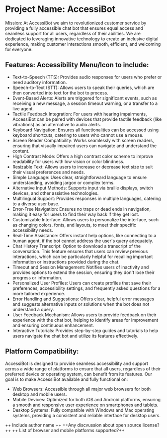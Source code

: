 # Project Name: AccessiBot
Mission: At AccessiBot we aim to revolutionized customer service by providing a fully accessible chat bot that ensures equal access and seamless support for all users, regardless of their abilities. We are dedicated to leveraging innovative technology to create an inclusive digital experience, making customer interactions smooth, efficient, and welcoming for everyone.
## Features: Accessibility Menu/Icon to include:
- Text-to-Speech (TTS): Provides audio responses for users who prefer or need auditory information.
- Speech-to-Text (STT): Allows users to speak their queries, which are then converted into text for the bot to process.
- Event-Based Alerts: Alerts are triggered for significant events, such as receiving a new message, a session timeout warning, or a transfer to a live agent.
- Tactile Feedback Integration: For users with hearing impairments, AccessiBot can be paired with devices that provide tactile feedback (like vibrations) as an alternative to audio alerts.
- Keyboard Navigation: Ensures all functionalities can be accessed using keyboard shortcuts, catering to users who cannot use a mouse.
- Screen Reader Compatibility: Works seamlessly with screen readers, ensuring that visually impaired users can navigate and understand the content.
- High Contrast Mode: Offers a high contrast color scheme to improve readability for users with low vision or color blindness.
- Resizable Text: Allows users to increase or decrease text size to suit their visual preferences and needs.
- Simple Language: Uses clear, straightforward language to ensure understanding, avoiding jargon or complex terms.
- Alternative Input Methods: Supports input via braille displays, switch devices, and other assistive technologies.
- Multilingual Support: Provides responses in multiple languages, catering to a diverse user base.
- Error-Free Navigation: Ensures no traps or dead ends in navigation, making it easy for users to find their way back if they get lost.
- Customizable Interface: Allows users to personalize the interface, such as changing colors, fonts, and layouts, to meet their specific accessibility needs.
- Real-Time Assistance: Offers instant help options, like connecting to a human agent, if the bot cannot address the user's query adequately.
- Chat History Transcript: Option to download a transcript of the conversation. This feature ensures that users can review previous interactions, which can be particularly helpful for recalling important information or instructions provided during the chat.
- Timeout and Session Management: Notifies users of inactivity and provides options to extend the session, ensuring they don't lose their progress or information.
- Personalized User Profiles: Users can create profiles that save their preferences, accessibility settings, and frequently asked questions for a more tailored experience.
- Error Handling and Suggestions: Offers clear, helpful error messages and suggests alternative inputs or solutions when the bot does not understand a query.
- User Feedback Mechanism: Allows users to provide feedback on their experience with the chat bot, helping to identify areas for improvement and ensuring continuous enhancement.
- Interactive Tutorials: Provides step-by-step guides and tutorials to help users navigate the chat bot and utilize its features effectively.
## Platform Compatibility: 
AccessiBot is designed to provide seamless accessibility and support across a wide range of platforms to ensure that all users, regardless of their preferred device or operating system, can benefit from its features. Our goal is to make AccessiBot available and fully functional on:
- Web Browsers: Accessible through all major web browsers for both desktop and mobile users.
- Mobile Devices: Optimized for both iOS and Android platforms, ensuring a smooth and responsive user experience on smartphones and tablets.
- Desktop Systems: Fully compatible with Windows and Mac operating systems, providing a consistent and reliable interface for desktop users.

++ Include author name ++
++Any discvussion about open source license?++
++ List of browser and mobile platforms supported?++
